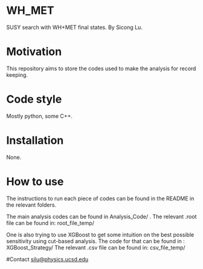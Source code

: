 # WH_MET
SUSY search with WH+MET final states.
By Sicong Lu.

# Motivation
This repository aims to store the codes used to make the analysis for record keeping.

# Code style
Mostly python, some C++.

# Installation
None.

# How to use
The instructions to run each piece of codes can be found in the README in the relevant folders.

The main analysis codes can be found in Analysis_Code/ .
The relevant .root file can be found in:
root_file_temp/

One is also trying to use XGBoost to get some intuition on the best possible sensitivity using cut-based analysis. The code for that can be found in : XGBoost_Strategy/
The relevant .csv file can be found in:
csv_file_temp/


#Contact
silu@physics.ucsd.edu